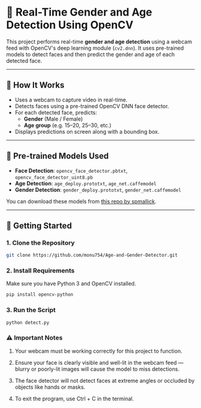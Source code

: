 # 🎯 Real-Time Gender and Age Detection Using OpenCV

This project performs real-time **gender and age detection** using a webcam feed with OpenCV's deep learning module (`cv2.dnn`). It uses pre-trained models to detect faces and then predict the gender and age of each detected face.

---

## 📸 How It Works

- Uses a webcam to capture video in real-time.
- Detects faces using a pre-trained OpenCV DNN face detector.
- For each detected face, predicts:
  - **Gender** (Male / Female)
  - **Age group** (e.g. 15–20, 25–30, etc.)
- Displays predictions on screen along with a bounding box.

---

## 🧠 Pre-trained Models Used

- **Face Detection**: `opencv_face_detector.pbtxt`, `opencv_face_detector_uint8.pb`
- **Age Detection**: `age_deploy.prototxt`, `age_net.caffemodel`
- **Gender Detection**: `gender_deploy.prototxt`, `gender_net.caffemodel`

You can download these models from [this repo by spmallick](https://github.com/spmallick/learnopencv/tree/master/AgeGender).

---

## 🚀 Getting Started

### 1. Clone the Repository
```bash
git clone https://github.com/monu754/Age-and-Gender-Detector.git
``` 
### 2. Install Requirements
Make sure you have Python 3 and OpenCV installed.

```bash 
pip install opencv-python
```


### 3. Run the Script
```bash 
python detect.py
```


### ⚠️ Important Notes
1. Your webcam must be working correctly for this project to function.

2. Ensure your face is clearly visible and well-lit in the webcam feed — blurry or poorly-lit images will cause the model to miss detections.

3. The face detector will not detect faces at extreme angles or occluded by objects like hands or masks.

4. To exit the program, use Ctrl + C in the terminal.